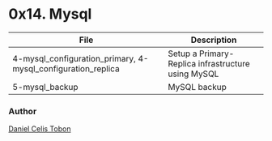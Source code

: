 # 0x14. Mysql

| File | Description |
| ------ | ------ |
| 4-mysql_configuration_primary, 4-mysql_configuration_replica | Setup a Primary-Replica infrastructure using MySQL |
| 5-mysql_backup | MySQL backup |

### Author
[Daniel Celis Tobon](https://github.com/danicelistobon)
